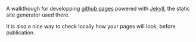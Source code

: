A walkthough for developping [github pages](https://pages.github.com/) powered
with [Jekyll](http://jekyllrb.com/), the static site generator used there.

It is also a nice way to check locally how your pages will look, before
publication.
